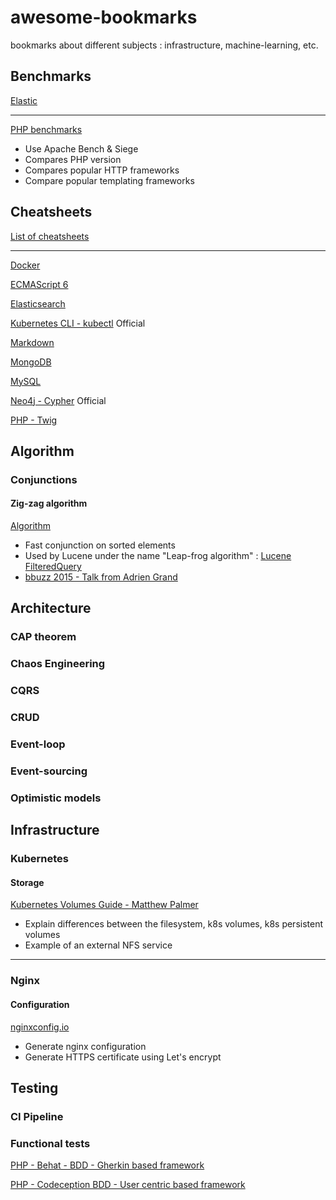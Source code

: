 # awesome-bookmarks
bookmarks about different subjects : infrastructure, machine-learning, etc.

## Benchmarks

[Elastic](https://benchmarks.elastic.co/index.html)

---

[PHP benchmarks](http://www.phpbenchmarks.com/fr/)

* Use Apache Bench & Siege
* Compares PHP version
* Compares popular HTTP frameworks
* Compare popular templating frameworks


## Cheatsheets

[List of cheatsheets](https://lzone.de/cheat-sheet/)

---

[Docker](https://devhints.io/docker)

[ECMAScript 6](https://devhints.io/es6)

[Elasticsearch](http://elasticsearch-cheatsheet.jolicode.com/)

[Kubernetes CLI - kubectl](https://kubernetes.io/docs/reference/kubectl/cheatsheet/) Official

[Markdown](https://github.com/adam-p/markdown-here/wiki/Markdown-Cheatsheet)

[MongoDB](https://www.opentechguides.com/how-to/article/mongodb/118/mongodb-cheatsheat.html)

[MySQL](https://devhints.io/mysql)

[Neo4j - Cypher](https://neo4j.com/docs/cypher-refcard/current/) Official

[PHP - Twig](https://github.com/okeeffed/cheat-sheets/blob/master/twig-cheat-sheet.md)


## Algorithm

### Conjunctions

#### Zig-zag algorithm

[Algorithm](http://www.mathcs.emory.edu/~cheung/Courses/554/Syllabus/4-query-exec/index=zig-zag-join.html)

* Fast conjunction on sorted elements
* Used by Lucene under the name "Leap-frog algorithm" : [Lucene FilteredQuery](https://lucene.apache.org/core/4_2_0/core/org/apache/lucene/search/FilteredQuery.html#LEAP_FROG_FILTER_FIRST_STRATEGY)
* [bbuzz 2015 - Talk from Adrien Grand](https://youtu.be/eQ-rXP-D80U?t=356)

## Architecture

### CAP theorem

### Chaos Engineering

### CQRS

### CRUD

### Event-loop

### Event-sourcing

### Optimistic models


## Infrastructure

### Kubernetes

#### Storage

[Kubernetes Volumes Guide - Matthew Palmer](https://matthewpalmer.net/kubernetes-app-developer/articles/kubernetes-volumes-example-nfs-persistent-volume.html)

* Explain differences between the filesystem, k8s volumes, k8s persistent volumes
* Example of an external NFS service 

---

### Nginx

#### Configuration

[nginxconfig.io](https://nginxconfig.io/)

* Generate nginx configuration
* Generate HTTPS certificate using Let's encrypt


## Testing

### CI Pipeline

### Functional tests

[PHP - Behat - BDD - Gherkin based framework](http://behat.org/en/latest/)

[PHP - Codeception BDD - User centric based framework](https://codeception.com/)

